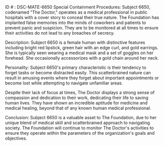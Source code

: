 ID # : DSC-MATE-6650
Special Containment Procedures:
Subject 6650, codenamed "The Doctor," operates as a medical professional in public hospitals with a cover story to conceal their true nature. The Foundation has implanted false memories into the minds of coworkers and patients to prevent panic and suspicion. They are to be monitored at all times to ensure their activities do not lead to any breaches of secrecy.

Description:
Subject 6650 is a female human with distinctive features including bright red lipstick, green hair with an edge curl, and gold earrings. She is typically seen wearing a medical mask and a set of goggles on her forehead. She occasionally accessorizes with a gold chain around her neck.

Personality:
Subject 6650's primary characteristic is their tendency to forget tasks or become distracted easily. This scatterbrained nature can result in amusing events where they forget about important appointments or become lost while attempting to navigate unfamiliar areas.

Despite their lack of focus at times, The Doctor displays a strong sense of compassion and dedication to their work, dedicating their life to saving human lives. They have shown an incredible aptitude for medicine and medical healing, beyond that of any known human medical professional.

Conclusion:
Subject 6650 is a valuable asset to The Foundation, due to her unique blend of medical skill and scatterbrained approach to navigating society. The Foundation will continue to monitor The Doctor's activities to ensure they operate within the parameters of the organization's goals and objectives.